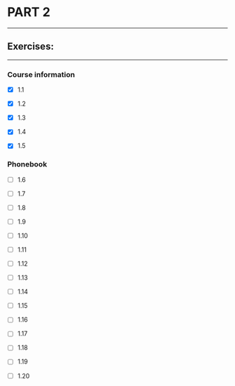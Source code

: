 # PART 2
****

## Exercises:
****
### Course information
- [x] 1.1 

- [x] 1.2

- [x] 1.3

- [x] 1.4 

- [x] 1.5

### Phonebook
- [ ] 1.6
 
- [ ] 1.7 

- [ ] 1.8

- [ ] 1.9

- [ ] 1.10 

- [ ] 1.11

- [ ] 1.12

- [ ] 1.13

- [ ] 1.14 

- [ ] 1.15

- [ ] 1.16 

- [ ] 1.17

- [ ] 1.18

- [ ] 1.19

- [ ] 1.20 

 